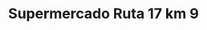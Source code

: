 ---
title: "Supermercado Ruta 17 km 9"
url: /eldorado/supermercado-ruta-17-km-9/
shop: supermercado
---